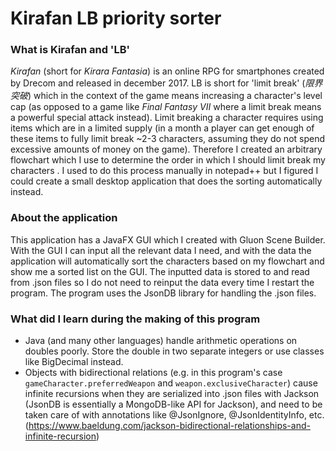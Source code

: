 # Kirafan LB priority sorter
### What is Kirafan and 'LB'
_Kirafan_ (short for _Kirara Fantasia_) is an online RPG for smartphones created by Drecom and released in december 2017. LB is short for 'limit break' (_限界突破_) which in the context of the game means increasing a character's level cap (as opposed to a game like _Final Fantasy VII_ where a limit break means a powerful special attack instead). Limit breaking a character requires using items which are in a limited supply (in a month a player can get enough of these items to fully limit break ~2-3 characters, assuming they do not spend excessive amounts of money on the game). Therefore I created an arbitrary flowchart which I use to determine the order in which I should limit break my characters . I used to do this process manually in notepad++ but I figured I could create a small desktop application that does the sorting automatically instead.

### About the application
This application has a JavaFX GUI which I created with Gluon Scene Builder. With the GUI I can input all the relevant data I need, and with the data the application will automatically sort the characters based on my flowchart and show me a sorted list on the GUI. The inputted data is stored to and read from .json files so I do not need to reinput the data every time I restart the program. The program uses the JsonDB library for handling the .json files.

### What did I learn during the making of this program
* Java (and many other languages) handle arithmetic operations on doubles poorly. Store the double in two separate integers or use classes like BigDecimal instead.
* Objects with bidirectional relations (e.g. in this program's case ```gameCharacter.preferredWeapon``` and ```weapon.exclusiveCharacter```) cause infinite recursions when they are serialized into .json files with Jackson (JsonDB is essentially a MongoDB-like API for Jackson), and need to be taken care of with annotations like @JsonIgnore, @JsonIdentityInfo, etc. (https://www.baeldung.com/jackson-bidirectional-relationships-and-infinite-recursion)